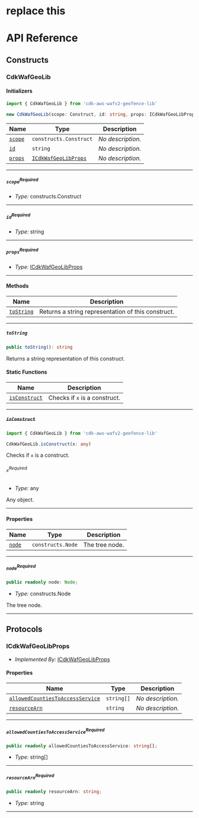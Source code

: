# replace this

# API Reference <a name="API Reference" id="api-reference"></a>

## Constructs <a name="Constructs" id="Constructs"></a>

### CdkWafGeoLib <a name="CdkWafGeoLib" id="cdk-aws-wafv2-geofence-lib.CdkWafGeoLib"></a>

#### Initializers <a name="Initializers" id="cdk-aws-wafv2-geofence-lib.CdkWafGeoLib.Initializer"></a>

```typescript
import { CdkWafGeoLib } from 'cdk-aws-wafv2-geofence-lib'

new CdkWafGeoLib(scope: Construct, id: string, props: ICdkWafGeoLibProps)
```

| **Name** | **Type** | **Description** |
| --- | --- | --- |
| <code><a href="#cdk-aws-wafv2-geofence-lib.CdkWafGeoLib.Initializer.parameter.scope">scope</a></code> | <code>constructs.Construct</code> | *No description.* |
| <code><a href="#cdk-aws-wafv2-geofence-lib.CdkWafGeoLib.Initializer.parameter.id">id</a></code> | <code>string</code> | *No description.* |
| <code><a href="#cdk-aws-wafv2-geofence-lib.CdkWafGeoLib.Initializer.parameter.props">props</a></code> | <code><a href="#cdk-aws-wafv2-geofence-lib.ICdkWafGeoLibProps">ICdkWafGeoLibProps</a></code> | *No description.* |

---

##### `scope`<sup>Required</sup> <a name="scope" id="cdk-aws-wafv2-geofence-lib.CdkWafGeoLib.Initializer.parameter.scope"></a>

- *Type:* constructs.Construct

---

##### `id`<sup>Required</sup> <a name="id" id="cdk-aws-wafv2-geofence-lib.CdkWafGeoLib.Initializer.parameter.id"></a>

- *Type:* string

---

##### `props`<sup>Required</sup> <a name="props" id="cdk-aws-wafv2-geofence-lib.CdkWafGeoLib.Initializer.parameter.props"></a>

- *Type:* <a href="#cdk-aws-wafv2-geofence-lib.ICdkWafGeoLibProps">ICdkWafGeoLibProps</a>

---

#### Methods <a name="Methods" id="Methods"></a>

| **Name** | **Description** |
| --- | --- |
| <code><a href="#cdk-aws-wafv2-geofence-lib.CdkWafGeoLib.toString">toString</a></code> | Returns a string representation of this construct. |

---

##### `toString` <a name="toString" id="cdk-aws-wafv2-geofence-lib.CdkWafGeoLib.toString"></a>

```typescript
public toString(): string
```

Returns a string representation of this construct.

#### Static Functions <a name="Static Functions" id="Static Functions"></a>

| **Name** | **Description** |
| --- | --- |
| <code><a href="#cdk-aws-wafv2-geofence-lib.CdkWafGeoLib.isConstruct">isConstruct</a></code> | Checks if `x` is a construct. |

---

##### ~~`isConstruct`~~ <a name="isConstruct" id="cdk-aws-wafv2-geofence-lib.CdkWafGeoLib.isConstruct"></a>

```typescript
import { CdkWafGeoLib } from 'cdk-aws-wafv2-geofence-lib'

CdkWafGeoLib.isConstruct(x: any)
```

Checks if `x` is a construct.

###### `x`<sup>Required</sup> <a name="x" id="cdk-aws-wafv2-geofence-lib.CdkWafGeoLib.isConstruct.parameter.x"></a>

- *Type:* any

Any object.

---

#### Properties <a name="Properties" id="Properties"></a>

| **Name** | **Type** | **Description** |
| --- | --- | --- |
| <code><a href="#cdk-aws-wafv2-geofence-lib.CdkWafGeoLib.property.node">node</a></code> | <code>constructs.Node</code> | The tree node. |

---

##### `node`<sup>Required</sup> <a name="node" id="cdk-aws-wafv2-geofence-lib.CdkWafGeoLib.property.node"></a>

```typescript
public readonly node: Node;
```

- *Type:* constructs.Node

The tree node.

---




## Protocols <a name="Protocols" id="Protocols"></a>

### ICdkWafGeoLibProps <a name="ICdkWafGeoLibProps" id="cdk-aws-wafv2-geofence-lib.ICdkWafGeoLibProps"></a>

- *Implemented By:* <a href="#cdk-aws-wafv2-geofence-lib.ICdkWafGeoLibProps">ICdkWafGeoLibProps</a>


#### Properties <a name="Properties" id="Properties"></a>

| **Name** | **Type** | **Description** |
| --- | --- | --- |
| <code><a href="#cdk-aws-wafv2-geofence-lib.ICdkWafGeoLibProps.property.allowedCountiesToAccessService">allowedCountiesToAccessService</a></code> | <code>string[]</code> | *No description.* |
| <code><a href="#cdk-aws-wafv2-geofence-lib.ICdkWafGeoLibProps.property.resourceArn">resourceArn</a></code> | <code>string</code> | *No description.* |

---

##### `allowedCountiesToAccessService`<sup>Required</sup> <a name="allowedCountiesToAccessService" id="cdk-aws-wafv2-geofence-lib.ICdkWafGeoLibProps.property.allowedCountiesToAccessService"></a>

```typescript
public readonly allowedCountiesToAccessService: string[];
```

- *Type:* string[]

---

##### `resourceArn`<sup>Required</sup> <a name="resourceArn" id="cdk-aws-wafv2-geofence-lib.ICdkWafGeoLibProps.property.resourceArn"></a>

```typescript
public readonly resourceArn: string;
```

- *Type:* string

---

